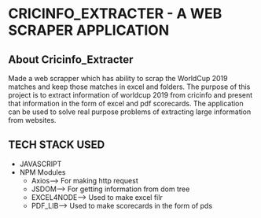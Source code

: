 # CRICINFO_EXTRACTER - A WEB SCRAPER APPLICATION
## About Cricinfo_Extracter
Made a web scrapper which has ability to scrap the WorldCup 2019 matches and keep those matches in excel and folders.
The purpose of this project is to extract information of worldcup 2019 from cricinfo and present that information in the form of excel and pdf scorecards. The application can be used
to solve real purpose problems of extracting large information from websites.

## TECH STACK USED
 -  JAVASCRIPT
 -  NPM Modules
    -  Axios--> For making http request <br>
    -  JSDOM--> For getting information from dom tree
    -  EXCEL4NODE--> Used to make excel filr
    -  PDF_LIB--> Used to make scorecards in the form of pds


